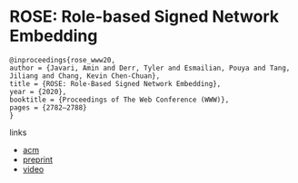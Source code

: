 # ROSE: Role-based Signed Network Embedding

```
@inproceedings{rose_www20,
author = {Javari, Amin and Derr, Tyler and Esmailian, Pouya and Tang, Jiliang and Chang, Kevin Chen-Chuan},
title = {ROSE: Role-Based Signed Network Embedding},
year = {2020},
booktitle = {Proceedings of The Web Conference (WWW)},
pages = {2782–2788}
}
```

links
- [acm](https://dl.acm.org/doi/abs/10.1145/3366423.3380038)
- [preprint](https://www.cse.msu.edu/~derrtyle/papers/www20-rolebased_signed_embedding.pdf)
- [video](https://youtu.be/I_b6e0Lgsrk?list=PLJNwhMK_V7Exb_YwrTbmcr9du2pEzAGM7)
